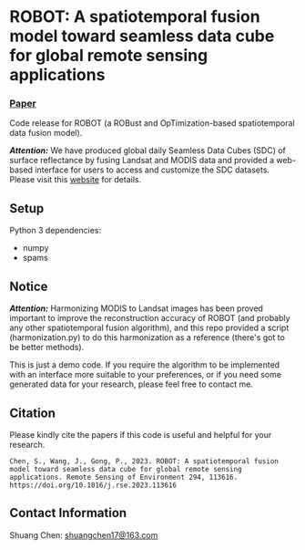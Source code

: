 # ROBOT: A spatiotemporal fusion model toward seamless data cube for global remote sensing applications
### [Paper](https://www.sciencedirect.com/science/article/abs/pii/S0034425723001670)

Code release for ROBOT (a ROBust and OpTimization-based spatiotemporal data fusion model).

***Attention:***
We have produced global daily Seamless Data Cubes (SDC) of surface reflectance by fusing Landsat and MODIS data and provided a web-based interface for users to access and customize the SDC datasets. Please visit this [website](https://data-starcloud.pcl.ac.cn/resource/26) for details.

## Setup

Python 3 dependencies:

* numpy
* spams


## Notice

***Attention:***
Harmonizing MODIS to Landsat images has been proved important to improve the reconstruction accuracy of ROBOT (and probably any other spatiotemporal fusion algorithm), and this repo provided a script (harmonization.py) to do this harmonization as a reference (there's got to be better methods).

This is just a demo code. If you require the algorithm to be implemented with an interface more suitable to your preferences, or if you need some generated data for your research, please feel free to contact me.


## Citation

Please kindly cite the papers if this code is useful and helpful for your research.
```
Chen, S., Wang, J., Gong, P., 2023. ROBOT: A spatiotemporal fusion model toward seamless data cube for global remote sensing applications. Remote Sensing of Environment 294, 113616. https://doi.org/10.1016/j.rse.2023.113616
```


## Contact Information
Shuang Chen: shuangchen17@163.com
